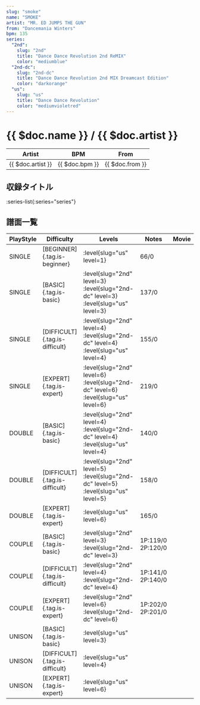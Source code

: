 ```yaml
---
slug: "smoke"
name: "SMOKE"
artist: "MR. ED JUMPS THE GUN"
from: "Dancemania Winters"
bpm: 135
series:
  "2nd":
    slug: "2nd"
    title: "Dance Dance Revolution 2nd ReMIX"
    color: "mediumblue"
  "2nd-dc":
    slug: "2nd-dc"
    title: "Dance Dance Revolution 2nd MIX Dreamcast Edition"
    color: "darkorange"
  "us":
    slug: "us"
    title: "Dance Dance Revolution"
    color: "mediumvioletred"
---
```


# {{ $doc.name }} / {{ $doc.artist }}

|Artist|BPM|From|
|------|---|----|
|{{ $doc.artist }}|{{ $doc.bpm }}|{{ $doc.from }}|

## 収録タイトル

:series-list{:series="series"}

## 譜面一覧

|PlayStyle|Difficulty|Levels|Notes|Movie|
|---------|----------|------|-----|-----|
|SINGLE|[BEGINNER]{.tag.is-beginner}|:level{slug="us" level=1}|66/0||
|SINGLE|[BASIC]{.tag.is-basic}|:level{slug="2nd" level=3} :level{slug="2nd-dc" level=3} :level{slug="us" level=3}|137/0||
|SINGLE|[DIFFICULT]{.tag.is-difficult}|:level{slug="2nd" level=4} :level{slug="2nd-dc" level=4} :level{slug="us" level=4}|155/0||
|SINGLE|[EXPERT]{.tag.is-expert}|:level{slug="2nd" level=6} :level{slug="2nd-dc" level=6} :level{slug="us" level=6}|219/0||
|DOUBLE|[BASIC]{.tag.is-basic}|:level{slug="2nd" level=4} :level{slug="2nd-dc" level=4} :level{slug="us" level=4}|140/0||
|DOUBLE|[DIFFICULT]{.tag.is-difficult}|:level{slug="2nd" level=5} :level{slug="2nd-dc" level=5} :level{slug="us" level=5}|158/0||
|DOUBLE|[EXPERT]{.tag.is-expert}|:level{slug="us" level=6}|165/0||
|COUPLE|[BASIC]{.tag.is-basic}|:level{slug="2nd" level=3} :level{slug="2nd-dc" level=3}|1P:119/0 2P:120/0||
|COUPLE|[DIFFICULT]{.tag.is-difficult}|:level{slug="2nd" level=4} :level{slug="2nd-dc" level=4}|1P:141/0 2P:140/0||
|COUPLE|[EXPERT]{.tag.is-expert}|:level{slug="2nd" level=6} :level{slug="2nd-dc" level=6}|1P:202/0 2P:201/0||
|UNISON|[BASIC]{.tag.is-basic}|:level{slug="us" level=3}|||
|UNISON|[DIFFICULT]{.tag.is-difficult}|:level{slug="us" level=4}|||
|UNISON|[EXPERT]{.tag.is-expert}|:level{slug="us" level=6}|||
